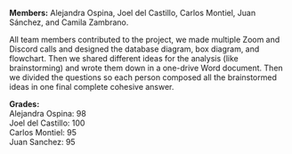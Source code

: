 **Members:** Alejandra Ospina, Joel del Castillo, Carlos Montiel, Juan Sánchez, and Camila Zambrano.

All team members contributed to the project, we made multiple Zoom and Discord calls and designed the database diagram, box diagram, and flowchart. Then we shared different ideas for the analysis (like brainstorming) and wrote them down in a one-drive Word document. Then we divided the questions so each person composed all the brainstormed ideas in one final complete cohesive answer. 

**Grades:**   
Alejandra Ospina: 98  
Joel del Castillo: 100  
Carlos Montiel: 95  
Juan Sanchez: 95  
